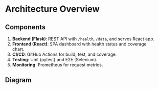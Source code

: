 # Architecture Overview

## Components
1. **Backend (Flask)**: REST API with `/health`, `/data`, and serves React app.
2. **Frontend (React)**: SPA dashboard with health status and coverage chart.
3. **CI/CD**: GitHub Actions for build, test, and coverage.
4. **Testing**: Unit (pytest) and E2E (Selenium).
5. **Monitoring**: Prometheus for request metrics.

## Diagram